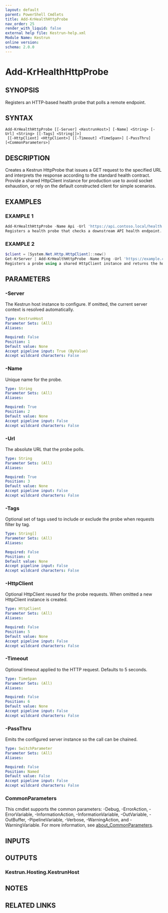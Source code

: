 ```yaml
---
layout: default
parent: PowerShell Cmdlets
title: Add-KrHealthHttpProbe
nav_order: 25
render_with_liquid: false
external help file: Kestrun-help.xml
Module Name: Kestrun
online version:
schema: 2.0.0
---
```


# Add-KrHealthHttpProbe

## SYNOPSIS
Registers an HTTP-based health probe that polls a remote endpoint.

## SYNTAX

```
Add-KrHealthHttpProbe [[-Server] <KestrunHost>] [-Name] <String> [-Url] <String> [[-Tags] <String[]>]
 [[-HttpClient] <HttpClient>] [[-Timeout] <TimeSpan>] [-PassThru] [<CommonParameters>]
```

## DESCRIPTION
Creates a Kestrun HttpProbe that issues a GET request to the specified URL and interprets the
response according to the standard health contract.
Provide a shared HttpClient instance for
production use to avoid socket exhaustion, or rely on the default constructed client for simple
scenarios.

## EXAMPLES

### EXAMPLE 1
```powershell
Add-KrHealthHttpProbe -Name Api -Url 'https://api.contoso.local/health' -Tags 'remote','api'
Registers a health probe that checks a downstream API health endpoint.
```

### EXAMPLE 2
```powershell
$client = [System.Net.Http.HttpClient]::new()
Get-KrServer | Add-KrHealthHttpProbe -Name Ping -Url 'https://example.com/health' -HttpClient $client -PassThru
Registers a probe using a shared HttpClient instance and returns the host for additional configuration.
```

## PARAMETERS

### -Server
The Kestrun host instance to configure.
If omitted, the current server context is resolved automatically.

```yaml
Type: KestrunHost
Parameter Sets: (All)
Aliases:

Required: False
Position: 1
Default value: None
Accept pipeline input: True (ByValue)
Accept wildcard characters: False
```

### -Name
Unique name for the probe.

```yaml
Type: String
Parameter Sets: (All)
Aliases:

Required: True
Position: 2
Default value: None
Accept pipeline input: False
Accept wildcard characters: False
```

### -Url
The absolute URL that the probe polls.

```yaml
Type: String
Parameter Sets: (All)
Aliases:

Required: True
Position: 3
Default value: None
Accept pipeline input: False
Accept wildcard characters: False
```

### -Tags
Optional set of tags used to include or exclude the probe when requests filter by tag.

```yaml
Type: String[]
Parameter Sets: (All)
Aliases:

Required: False
Position: 4
Default value: None
Accept pipeline input: False
Accept wildcard characters: False
```

### -HttpClient
Optional HttpClient reused for the probe requests.
When omitted a new HttpClient instance is created.

```yaml
Type: HttpClient
Parameter Sets: (All)
Aliases:

Required: False
Position: 5
Default value: None
Accept pipeline input: False
Accept wildcard characters: False
```

### -Timeout
Optional timeout applied to the HTTP request.
Defaults to 5 seconds.

```yaml
Type: TimeSpan
Parameter Sets: (All)
Aliases:

Required: False
Position: 6
Default value: None
Accept pipeline input: False
Accept wildcard characters: False
```

### -PassThru
Emits the configured server instance so the call can be chained.

```yaml
Type: SwitchParameter
Parameter Sets: (All)
Aliases:

Required: False
Position: Named
Default value: False
Accept pipeline input: False
Accept wildcard characters: False
```

### CommonParameters
This cmdlet supports the common parameters: -Debug, -ErrorAction, -ErrorVariable, -InformationAction, -InformationVariable, -OutVariable, -OutBuffer, -PipelineVariable, -Verbose, -WarningAction, and -WarningVariable. For more information, see [about_CommonParameters](http://go.microsoft.com/fwlink/?LinkID=113216).

## INPUTS

## OUTPUTS

### Kestrun.Hosting.KestrunHost
## NOTES

## RELATED LINKS

